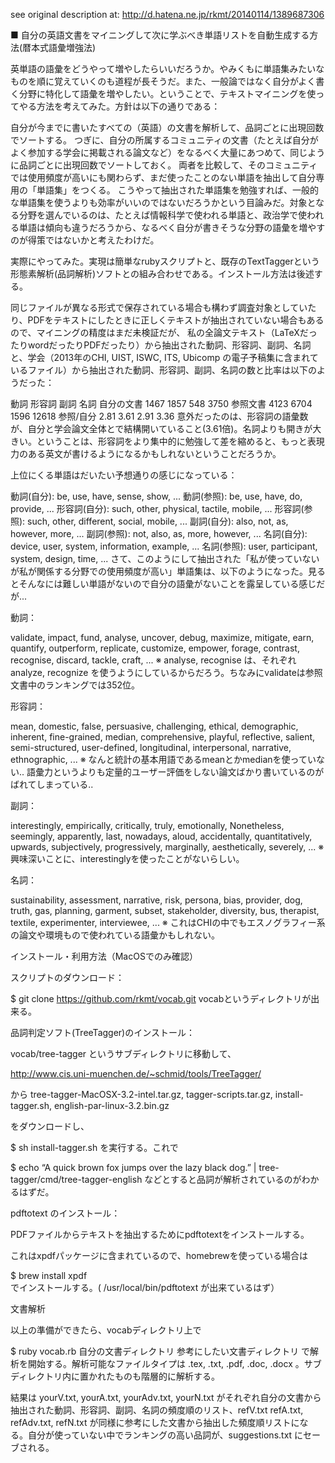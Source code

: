 see original description at: http://d.hatena.ne.jp/rkmt/20140114/1389687306

■ 自分の英語文書をマイニングして次に学ぶべき単語リストを自動生成する方法(暦本式語彙増強法)

英単語の語彙をどうやって増やしたらいいだろうか。やみくもに単語集みたいなものを順に覚えていくのも道程が長そうだ。また、一般論ではなく自分がよく書く分野に特化して語彙を増やしたい。ということで、テキストマイニングを使ってやる方法を考えてみた。方針は以下の通りである：

自分が今までに書いたすべての（英語）の文書を解析して、品詞ごとに出現回数でソートする。
つぎに、自分の所属するコミュニティの文書（たとえば自分がよく参加する学会に掲載される論文など）をなるべく大量にあつめて、同じように品詞ごとに出現回数でソートしておく。
両者を比較して、そのコミュニティでは使用頻度が高いにも関わらず、まだ使ったことのない単語を抽出して自分専用の「単語集」をつくる。
こうやって抽出された単語集を勉強すれば、一般的な単語集を使うよりも効率がいいのではないだろうかという目論みだ。対象となる分野を選んでいるのは、たとえば情報科学で使われる単語と、政治学で使われる単語は傾向も違うだろうから、なるべく自分が書きそうな分野の語彙を増やすのが得策ではないかと考えたわけだ。

実際にやってみた。実現は簡単なrubyスクリプトと、既存のTextTaggerという形態素解析(品詞解析)ソフトとの組み合わせである。インストール方法は後述する。

同じファイルが異なる形式で保存されている場合も構わず調査対象としていたり、PDFをテキストにしたときに正しくテキストが抽出されていない場合もあるので、マイニングの精度はまだ未検証だが、 私の全論文テキスト（LaTeXだったりwordだったりPDFだったり）から抽出された動詞、形容詞、副詞、名詞と、学会（2013年のCHI, UIST, ISWC, ITS, Ubicomp の電子予稿集に含まれているファイル）から抽出された動詞、形容詞、副詞、名詞の数と比率は以下のようだった：

動詞	形容詞	副詞	名詞
自分の文書	1467	1857	548	3750
参照文書	4123	6704	1596	12618
参照/自分	2.81	3.61	2.91	3.36
意外だったのは、形容詞の語彙数が、自分と学会論文全体とで結構開いていること(3.61倍)。名詞よりも開きが大きい。ということは、形容詞をより集中的に勉強して差を縮めると、もっと表現力のある英文が書けるようになるかもしれないということだろうか。

上位にくる単語はだいたい予想通りの感じになっている：

動詞(自分):	be, use, have, sense, show, ...
動詞(参照):	be, use, have, do, provide, ...
形容詞(自分):	such, other, physical, tactile, mobile, ...
形容詞(参照):	such, other, different, social, mobile, ...
副詞(自分):	also, not, as, however, more, ...
副詞(参照):	not, also, as, more, however, ...
名詞(自分):	device, user, system, information, example, ...
名詞(参照):	user, participant, system, design, time, ...
さて、このようにして抽出された「私が使っていないが私が関係する分野での使用頻度が高い」単語集は、以下のようになった。見るとそんなには難しい単語がないので自分の語彙がないことを露呈している感じだが...

動詞：

validate, impact, fund, analyse, uncover, debug, maximize, mitigate, earn, quantify, outperform, replicate, customize, empower, forage, contrast, recognise, discard, tackle, craft, ...
※ analyse, recognise は、それぞれ analyze, recognize を使うようにしているからだろう。ちなみにvalidateは参照文書中のランキングでは352位。

形容詞：

mean, domestic, false, persuasive, challenging, ethical, demographic, inherent, fine-grained, median, comprehensive, playful, reflective, salient, semi-structured, user-defined, longitudinal, interpersonal, narrative, ethnographic, ...
※ なんと統計の基本用語であるmeanとかmedianを使っていない.. 語彙力というよりも定量的ユーザー評価をしない論文ばかり書いているのがばれてしまっている..

副詞：

interestingly, empirically, critically, truly, emotionally, Nonetheless, seemingly, apparently, last, nowadays, aloud, accidentally, quantitatively, upwards, subjectively, progressively, marginally, aesthetically, severely, ...
※ 興味深いことに、interestinglyを使ったことがないらしい。

名詞：

sustainability, assessment, narrative, risk, persona, bias, provider, dog, truth, gas, planning, garment, subset, stakeholder, diversity, bus, therapist, textile, experimenter, interviewee, ...
※ これはCHIの中でもエスノグラフィー系の論文や環境もので使われている語彙かもしれない。


インストール・利用方法（MacOSでのみ確認）

スクリプトのダウンロード：

$ git clone https://github.com/rkmt/vocab.git
vocabというディレクトリが出来る。

品詞判定ソフト(TreeTagger)のインストール：

vocab/tree-tagger というサブディレクトリに移動して、

http://www.cis.uni-muenchen.de/~schmid/tools/TreeTagger/

から tree-tagger-MacOSX-3.2-intel.tar.gz, tagger-scripts.tar.gz, install-tagger.sh, english-par-linux-3.2.bin.gz

をダウンロードし、

$ sh install-tagger.sh 
を実行する。これで

$ echo “A quick brown fox jumps over the lazy black dog.” | tree-tagger/cmd/tree-tagger-english
などとすると品詞が解析されているのがわかるはずだ。

pdftotext のインストール：

PDFファイルからテキストを抽出するためにpdftotextをインストールする。

これはxpdfパッケージに含まれているので、homebrewを使っている場合は

$ brew install xpdf  
でインストールする。( /usr/local/bin/pdftotext が出来ているはず）

文書解析

以上の準備ができたら、vocabディレクトリ上で

$ ruby vocab.rb  自分の文書ディレクトリ 参考にしたい文書ディレクトリ
で解析を開始する。解析可能なファイルタイプは .tex, .txt, .pdf, .doc, .docx 。サブディレクトリ内に置かれたものも階層的に解析する。

結果は yourV.txt, yourA.txt, yourAdv.txt, yourN.txt がそれぞれ自分の文書から抽出された動詞、形容詞、副詞、名詞の頻度順のリスト、refV.txt refA.txt, refAdv.txt, refN.txt が同様に参考にした文書から抽出した頻度順リストになる。自分が使っていない中でランキングの高い品詞が、suggestions.txt にセーブされる。